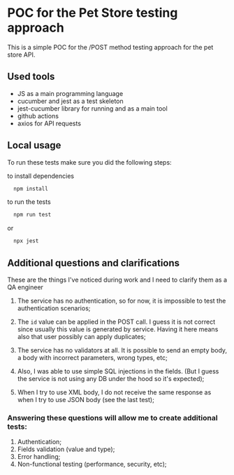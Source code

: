 
# POC for the Pet Store testing approach

This is a simple POC for the /POST method testing approach for the pet store API.


## Used tools

- JS as a main programming language
- cucumber and jest as a test skeleton
- jest-cucumber library for running and as a main tool
- github actions
- axios for API requests


## Local usage

To run these tests make sure you did the following steps:

to install dependencies
```bash
  npm install
```

to run the tests
```bash
  npm run test
```
or
```bash
  npx jest
```

## Additional questions and clarifications

These are the things I've noticed during work and I need to clarify them as a QA engineer

1. The service has no authentication, so for now, it is impossible to test the authentication scenarios;

2. The ```id``` value can be applied in the POST call. I guess it is not correct since usually this value is generated by service. Having it here means also that user possibly can apply duplicates;

3. The service has no validators at all. It is possible to send an empty body, a body with incorrect parameters, wrong types, etc;

4. Also, I was able to use simple SQL injections in the fields. (But I guess the service is not using any DB under the hood so it's expected);

5. When I try to use XML body, I do not receive the same response as when I try to use JSON body (see the last test);

### Answering these questions will allow me to create additional tests:
1. Authentication;
2. Fields validation (value and type);
3. Error handling;
4. Non-functional testing (performance, security, etc);
